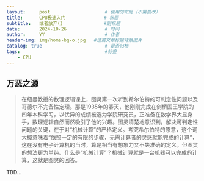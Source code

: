 ```yaml
---
layout:     post   				    # 使用的布局（不需要改）
title:      CPU极速入门 			 # 标题 
subtitle:   或者放弃()               #副标题
date:       2024-10-26 				# 时间
author:     YY 						# 作者
header-img: img/home-bg-o.jpg 	#这篇文章标题背景图片
catalog: true 						# 是否归档
tags:								#标签
    - CPU
---
```

## 万恶之源
>在纽曼教授的数理逻辑课上，图灵第一次听到希尔伯特的可判定性问题以及哥德尔不完备性定理。那是1935年的春天，他刚刚完成在剑桥国王学院的四年本科学习，以优异的成绩被选为学院研究员，正准备在数学界大显身手，数理逻辑自然而然吸引了他的兴趣。图灵清楚地意识到，解决可判定性问题的关键，在于对“机械计算”的严格定义。考究希尔伯特的原意，这个词大概意味着“依照一定的有限的步骤，无需计算者的灵感就能完成的计算”，这在没有电子计算机的当时，算是相当有想象力又不失准确的定义。但图灵的想法更为单纯。什么是“机械计算”？机械计算就是一台机器可以完成的计算，这就是图灵的回答。

TBD...
